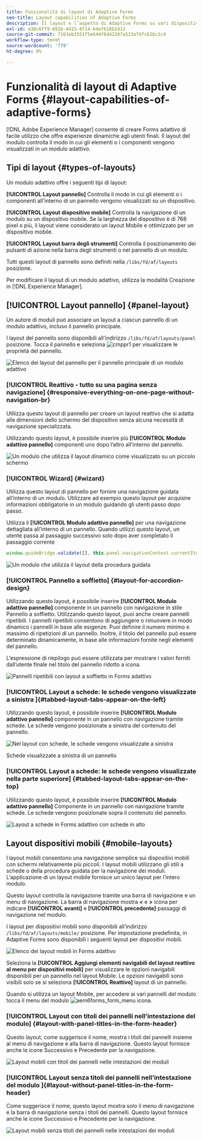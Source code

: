 ```yaml
---
title: Funzionalità di layout di Adaptive Forms
seo-title: Layout capabilities of Adaptive Forms
description: Il layout e l’aspetto di Adaptive Forms su vari dispositivi sono regolati dalle impostazioni di layout. Comprendere i vari layout e come applicarli.
exl-id: e30c6ff9-692b-4415-8f14-b4ef616b2d12
source-git-commit: 7163eb2551f5e644f6d42287a523a7dfc626c1c4
workflow-type: tm+mt
source-wordcount: '779'
ht-degree: 0%

---
```


# Funzionalità di layout di Adaptive Forms {#layout-capabilities-of-adaptive-forms}

[!DNL Adobe Experience Manager] consente di creare Forms adattivo di facile utilizzo che offre esperienze dinamiche agli utenti finali. Il layout del modulo controlla il modo in cui gli elementi o i componenti vengono visualizzati in un modulo adattivo.

<!-- ## Prerequisite knowledge {#prerequisite-knowledge}

Before learning about the different layout capabilities of Adaptive Forms, read [Introduction to authoring forms](introduction-forms-authoring.md) to know more about Adaptive Forms. -->

## Tipi di layout {#types-of-layouts}

Un modulo adattivo offre i seguenti tipi di layout:

**[!UICONTROL Layout pannello]** Controlla il modo in cui gli elementi o i componenti all&#39;interno di un pannello vengono visualizzati su un dispositivo.

**[!UICONTROL Layout dispositivo mobile]** Controlla la navigazione di un modulo su un dispositivo mobile. Se la larghezza del dispositivo è di 768 pixel o più, il layout viene considerato un layout Mobile e ottimizzato per un dispositivo mobile.

**[!UICONTROL Layout barra degli strumenti]** Controlla il posizionamento dei pulsanti di azione nella barra degli strumenti o nel pannello di un modulo.

Tutti questi layout di pannello sono definiti nella `/libs/fd/af/layouts` posizione.

Per modificare il layout di un modulo adattivo, utilizza la modalità Creazione in [!DNL Experience Manager].

## [!UICONTROL Layout pannello] {#panel-layout}

Un autore di moduli può associare un layout a ciascun pannello di un modulo adattivo, incluso il pannello principale.

I layout del pannello sono disponibili all&#39;indirizzo `/libs/fd/af/layouts/panel` posizione. Tocca il pannello e seleziona ![cmppr1](assets/configure-icon.svg) per visualizzare le proprietà del pannello.

![Elenco dei layout del pannello per il pannello principale di un modulo adattivo](assets/layouts.png)

### [!UICONTROL Reattivo - tutto su una pagina senza navigazione] {#responsive-everything-on-one-page-without-navigation-br}

Utilizza questo layout di pannello per creare un layout reattivo che si adatta alle dimensioni dello schermo del dispositivo senza alcuna necessità di navigazione specializzata.

Utilizzando questo layout, è possibile inserire più **[!UICONTROL Modulo adattivo pannello]** componenti uno dopo l’altro all’interno del pannello.

![Un modulo che utilizza il layout dinamico come visualizzato su un piccolo schermo](assets/responsive-layout.png)

### [!UICONTROL Wizard] {#wizard}

Utilizza questo layout di pannello per fornire una navigazione guidata all’interno di un modulo. Utilizzare ad esempio questo layout per acquisire informazioni obbligatorie in un modulo guidando gli utenti passo dopo passo.

Utilizza il **[!UICONTROL Modulo adattivo pannello]** per una navigazione dettagliata all’interno di un pannello. Quando utilizzi questo layout, un utente passa al passaggio successivo solo dopo aver completato il passaggio corrente

```javascript
window.guideBridge.validate([], this.panel.navigationContext.currentItem.somExpression)
```

![Un modulo che utilizza il layout della procedura guidata](assets/wizard-layout2.png)

### [!UICONTROL Pannello a soffietto] {#layout-for-accordion-design}

Utilizzando questo layout, è possibile inserire **[!UICONTROL Modulo adattivo pannello]** componente in un pannello con navigazione in stile Pannello a soffietto. Utilizzando questo layout, puoi anche creare pannelli ripetibili. I pannelli ripetibili consentono di aggiungere o rimuovere in modo dinamico i pannelli in base alle esigenze. Puoi definire il numero minimo e massimo di ripetizioni di un pannello. Inoltre, il titolo del pannello può essere determinato dinamicamente, in base alle informazioni fornite negli elementi del pannello.

L’espressione di riepilogo può essere utilizzata per mostrare i valori forniti dall’utente finale nel titolo del pannello ridotto a icona.

![Pannelli ripetibili con layout a soffietto in Forms adattivo](assets/accordion-layout.png)

### [!UICONTROL Layout a schede: le schede vengono visualizzate a sinistra ]{#tabbed-layout-tabs-appear-on-the-left}

Utilizzando questo layout, è possibile inserire **[!UICONTROL Modulo adattivo pannello]** componente in un pannello con navigazione tramite schede. Le schede vengono posizionate a sinistra del contenuto del pannello.

![Nel layout con schede, le schede vengono visualizzate a sinistra](assets/tabs-on-left.png)

Schede visualizzate a sinistra di un pannello

### [!UICONTROL Layout a schede: le schede vengono visualizzate nella parte superiore] {#tabbed-layout-tabs-appear-on-the-top}

Utilizzando questo layout, è possibile inserire **[!UICONTROL Modulo adattivo pannello]** Componente in un pannello con navigazione tramite schede. Le schede vengono posizionate sopra il contenuto del pannello.

![Layout a schede in Forms adattivo con schede in alto](assets/tabs-on-top.png)

## Layout dispositivi mobili {#mobile-layouts}

I layout mobili consentono una navigazione semplice sui dispositivi mobili con schermi relativamente più piccoli. I layout mobili utilizzano gli stili a schede o della procedura guidata per la navigazione dei moduli. L’applicazione di un layout mobile fornisce un unico layout per l’intero modulo.

Questo layout controlla la navigazione tramite una barra di navigazione e un menu di navigazione. La barra di navigazione mostra **&lt;** e **>** icona per indicare **[!UICONTROL avanti]** e **[!UICONTROL precedente]** passaggi di navigazione nel modulo.

I layout per dispositivi mobili sono disponibili all’indirizzo `/libs/fd/af/layouts/mobile/` posizione. Per impostazione predefinita, in Adaptive Forms sono disponibili i seguenti layout per dispositivi mobili.

![Elenco dei layout mobili in Forms adattivo](assets/mobile-navigation.png)

Seleziona la **[!UICONTROL Aggiungi elementi navigabili del layout reattivo al menu per dispositivi mobili]** per visualizzare le opzioni navigabili disponibili per un pannello nel layout Mobile. Le opzioni navigabili sono visibili solo se si seleziona **[!UICONTROL Reattivo]** layout di un pannello.

Quando si utilizza un layout Mobile, per accedere ai vari pannelli del modulo tocca il menu del modulo ![aem6forms_form_menu](assets/rail-icon.svg) icona.

### [!UICONTROL Layout con titoli dei pannelli nell’intestazione del modulo] {#layout-with-panel-titles-in-the-form-header}

Questo layout, come suggerisce il nome, mostra i titoli dei pannelli insieme al menu di navigazione e alla barra di navigazione. Questo layout fornisce anche le icone Successivo e Precedente per la navigazione.

![Layout mobili con titoli dei pannelli nelle intestazioni dei moduli](assets/mobile-layout1.png)

### [!UICONTROL Layout senza titoli dei pannelli nell’intestazione del modulo ]{#layout-without-panel-titles-in-the-form-header}

Come suggerisce il nome, questo layout mostra solo il menu di navigazione e la barra di navigazione senza i titoli dei pannelli. Questo layout fornisce anche le icone Successivo e Precedente per la navigazione.

![Layout mobili senza titoli dei pannelli nelle intestazioni dei moduli](assets/mobile-layout2.png)

<!-- ## Toolbar layouts {#toolbar-layouts}

A Toolbar Layout controls positioning and display of any action buttons that you add to your Adaptive Forms. The layout can be added at a form level or at a panel level.

![A list of Toolbar Layouts in Adaptive Forms to control layout of buttons](assets/toolbar-layouts.png)

A list of Toolbar Layouts in Adaptive Forms

Toolbar layouts are available at `/libs/fd/af/layouts/toolbar` location. Adaptive Forms provide the following Toolbar Layouts, by default.

### [!UICONTROL Default layout for toolbar] {#default-layout-for-toolbar}

This layout is selected as the default layout when you add any action buttons in an Adaptive Form. Selecting this layout displays the same layout for both, desktop and mobile devices.

Also, you can add multiple toolbars containing action buttons configured with this layout. An action button is associated with a form control. You can configure the toolbars to be before or after a panel.

![Default view for toolbar](assets/toolbar_layout_default.png)

Default view for toolbar

### [!UICONTROL Mobile fixed layout for toolbar] {#mobile-fixed-layout-for-toolbar}

Select this layout to provide alternate layouts for desktop and mobile devices.

For the desktop layout, you can add Action buttons using some specific labels. Only one toolbar can be configured with this layout. If more than one toolbar is configured with this layout, there is an overlap for mobile devices and only one toolbar is visible. For example, you can have a toolbar at the bottom or the top of the form, or, after or before panels in the form.

For the Mobile layout, you can add action buttons using icons.

![Mobile fixed layout for toolbar](assets/toolbar_layout_mobile_fixed.png)

Mobile fixed layout for toolbar-->
